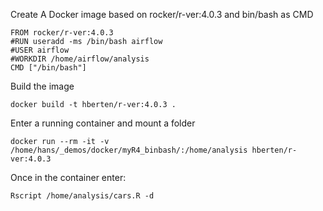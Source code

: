 Create A Docker image based on rocker/r-ver:4.0.3 and bin/bash as CMD
```
FROM rocker/r-ver:4.0.3
#RUN useradd -ms /bin/bash airflow
#USER airflow
#WORKDIR /home/airflow/analysis
CMD ["/bin/bash"]
```

Build the image
```
docker build -t hberten/r-ver:4.0.3 .
```

Enter a running container and mount a folder
```
docker run --rm -it -v /home/hans/_demos/docker/myR4_binbash/:/home/analysis hberten/r-ver:4.0.3
```

Once in the container enter:
```
Rscript /home/analysis/cars.R -d
```

